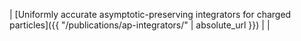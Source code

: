 | [Uniformly accurate asymptotic-preserving integrators for charged particles]({{ "/publications/ap-integrators/" | absolute_url }}) | |